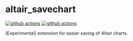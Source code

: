# altair_savechart

[![github actions](https://github.com/jakevdp/altair_savechart/workflows/build/badge.svg)](https://github.com/jakevdp/altair_savechart/actions?query=workflow%3Abuild)
[![github actions](https://github.com/jakevdp/altair_savechart/workflows/lint/badge.svg)](https://github.com/jakevdp/altair_savechart/actions?query=workflow%3Alint)

[Experimental] extension for easier saving of Altair charts.
